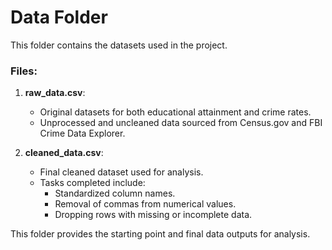 # Data Folder

This folder contains the datasets used in the project.

### Files:
1. **raw_data.csv**: 
   - Original datasets for both educational attainment and crime rates.
   - Unprocessed and uncleaned data sourced from Census.gov and FBI Crime Data Explorer.

2. **cleaned_data.csv**: 
   - Final cleaned dataset used for analysis.
   - Tasks completed include:
     - Standardized column names.
     - Removal of commas from numerical values.
     - Dropping rows with missing or incomplete data.

This folder provides the starting point and final data outputs for analysis.
